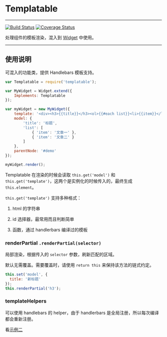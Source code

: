 # Templatable

---

[![Build Status](https://travis-ci.org/aralejs/templatable.png?branch=master)](https://travis-ci.org/aralejs/templatable) [![Coverage Status](https://coveralls.io/repos/aralejs/templatable/badge.png?branch=master)](https://coveralls.io/r/aralejs/templatable)

处理组件的模板渲染，混入到 [Widget](http://aralejs.org/widget/) 中使用。

---

## 使用说明

可混入的功能类，提供 Handlebars 模板支持。

```js
var Templatable = require('templatable');

var MyWidget = Widget.extend({
    Implements: Templatable
});

var myWidget = new MyWidget({
    template: '<div><h3>{{title}}</h3><ol>{{#each list}}<li>{{item}}</li>{{/each}}</div>',
    model: {
        'title': '标题',
        'list': [
            { 'item': '文章一' },
            { 'item': '文章二' }
        ]
    },
    parentNode: '#demo'
});

myWidget.render();
```

Templatable 在渲染的时候会读取 `this.get('model')` 和 `this.get('template')`，这两个是实例化的时候传入的，最终生成 `this.element`。

`this.get('template')` 支持多种格式：

1. html 的字符串

2. id 选择器，最常用而且判断简单

3. 函数，通过 handlerbars 编译过的模板

### renderPartial `.renderPartial(selector)`

局部渲染，根据传入的 `selector` 参数，刷新匹配的区域。

默认无需覆盖。需要覆盖时，请使用 `return this` 来保持该方法的链式约定。

```js
this.set('model', {
  title: '新标题'
});
this.renderPartial('h3');
```

### templateHelpers

可以使用 handlebars 的 helper，由于 handlerbars 是全局注册，所以每次编译都会重新注册。

看[示例二](http://aralejs.org/templatable/examples/)

